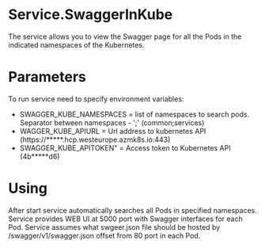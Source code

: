 # Service.SwaggerInKube
The service allows you to view the Swagger page for all the Pods in the indicated namespaces of the Kubernetes.

# Parameters
To run service need to specify environment variables:
* SWAGGER_KUBE_NAMESPACES = list of namespaces to search pods. Separator between namespaces - ';'  (common;services)
* WAGGER_KUBE_APIURL = Url address to kubernetes API (https://*****.hcp.westeurope.azmk8s.io:443)
* SWAGGER_KUBE_APITOKEN" = Access token to Kubernetes API (4b*****d6)

# Using
After start service automatically searches all Pods in specified namespaces. Service provides WEB UI at 5000 port with Swagger interfaces for each Pod.
Service assumes what swgeer.json file should be hosted by /swagger/v1/swagger.json offset from 80 port in each Pod.
